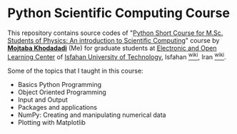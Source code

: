 Python Scientific Computing Course
====================================================================================================

This repository contains source codes of "[Python Short Course for M.Sc. Students of Physics: An introduction to Scientific Computing](http://mojtabakhodadadi.physics.iut.ac.ir/content/python-short-couse-msc-students-physics-introduction-scientific-computing-14-hours)" course by [**Mojtaba Khodadadi**](http://mojtabakhodadadi.physics.iut.ac.ir) (Me) for graduate students at [Electronic and Open Learning Center](http://eeoec.iut.ac.ir/) of [Isfahan University of Technology](http://www.iut.ac.ir/en/), Isfahan <a href="http://en.wikipedia.org/wiki/Isfahan"><sup>wiki</sup></a>, Iran <a href="http://en.wikipedia.org/wiki/Iran"><sup>wiki</sup></a>.

Some of the topics that I taught in this course:
* Basics Python Programming
* Object Oriented Programming
* Input and Output
* Packages and applications
* NumPy: Creating and manipulating numerical data
* Plotting with Matplotlib
